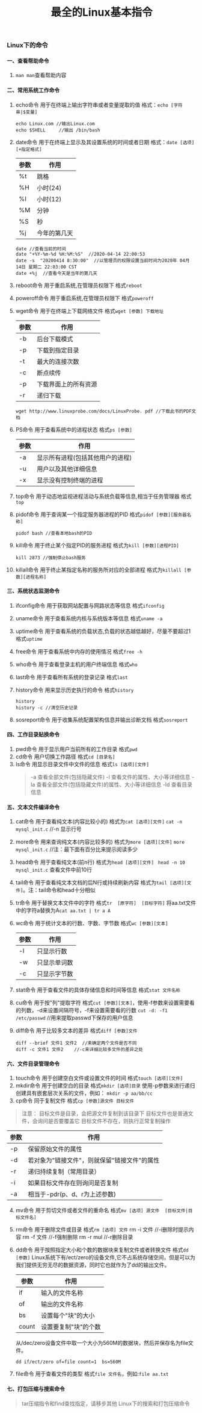 ﻿---
title: 最全的Linux基本指令
tags: [Linux]
categories: Linux指令
---
### Linux下的命令
#### 一、查看帮助命令
1. `man man`查看帮助内容 
#### 二、常用系统工作命令
1. echo命令
  用于在终端上输出字符串或者变量提取的值 格式：`echo [字符串|$变量]`

   ```
   echo Linux.com //输出Linux.com
   echo $SHELL     //输出 /bin/bash
   ```

2. date命令
  用于在终端上显示及其设置系统的时间或者日期 格式：`date [选项][+指定格式]`


   参数|作用|
   ---|----|
   %t|跳格
   %H|小时(24)
   %I|小时(12)
   %M|分钟
   %S|秒
   %j|今年的第几天


   ```
   date //查看当前的时间
   date "+%Y-%m-%d %H:%M:%S"  //2020-04-14 22:00:53
   date -s  "20200414 8:30:00"  //以管理员的权限设置当前时间为2020年 04月 14日 星期二 22:03:00 CST
   date +%j  //查看今天是当年的第几天
   ```

3. reboot命令
   用于重启系统,在管理员权限下 格式`reboot`
4. poweroff命令 
   用于重启系统,在管理员权限下 格式`poweroff `
5. wget命令
   用于在终端上下载网络文件 格式`wget [参数] 下载地址`

   参数|作用
   ----|----|
   -b|后台下载模式
   -p|下载到指定目录
   -t|最大的连接次数
   -c|断点续传
   -p|下载界面上的所有资源
   -r|递归下载

   ```
   wget http://www.linuxprobe.com/docs/LinuxProbe. pdf //下载此书的PDF文档
   ```

6. PS命令
  用于查看系统中的进程状态 格式`ps [参数]`

   参数|作用
   ---|---|
   -a|显示所有进程(包括其他用户的进程)
   -u|用户以及其他详细信息
   -x|显示没有控制终端的进程

7. top命令
   用于动态地监视进程活动与系统负载等信息,相当于任务管理器 格式`top` 

8. pidof命令
   用于查询某一个指定服务器进程的PID 格式`pidof [参数][服务器名称]`

   ```
   pidof bash //查看本地bash的PID
   ```

9. kill命令
   用于终止某个指定PID的服务进程 格式为`kill [参数][进程PID]`

   ```
   kill 2873 //强制停止bash服务
   ```

10. killall命令
   用于终止某指定名称的服务所对应的全部进程 格式为`killall [参数][进程名称]`

#### 三、系统状态监测命令
1. ifconfig命令
   用于获取网站配置与网路状态等信息 格式`ifconfig`
2. uname命令
   用于查看系统内核与系统版本等信息 格式`uname -a`
3. uptime命令
   用于查看系统的负载状态,负载的状态越低越好，尽量不要超过1 格式`uptime`
4. free命令
   用于查看系统中内存的使用情况 格式`free -h`
5. who命令
   用于查看登录主机的用户终端信息 格式`who`
6. last命令
   用于查看所有系统的登录记录 格式`last`
7. history命令
   用来显示历史执行的命令 格式`history`

   ```
   history 
   history -c //清空历史记录
   ```

8. sosreport命令
   用于收集系统配置架构信息并输出诊断文档 格式`sosreport`

#### 四、工作目录贴换命令
1. pwd命令
   用于显示用户当前所有的工作目录 格式`pwd`
2. cd命令
   用户切换工作路径 格式`cd [目录名]`
3. ls命令
   用显示目录文件中文件的信息 格式`ls [选项][文件]`
   >  -a 查看全部文件(包括隐藏文件)
    -l 查看文件的属性、大小等详细信息
    -la 查看全部文件(包括隐藏文件)的属性、大小等详细信息
    -ld 查看目录信息

#### 五、文本文件编译命令
1. cat命令
   用于查看纯文本(内容比较小的) 格式为`cat [选项][文件]`
   `cat -n mysql_init.c`  //-n 显示行号
2. more命令
   用来查询纯文本(内容比较多的) 格式为`more [选项][文件]`
   `more mysql_init.c` //注：最下面有百分比来提示阅读多少
3. head命令
   用于查看纯文本(前n行) 格式为`head [选项][文件]`
   ` head -n 10 mysql_init.c` 查看文件中前10行
4. tail命令
   用于查看纯文本文档的后N行或持续刷新内容 格式为`tail [选项][文件]`。注：tail命令和head十分相似
5. tr命令
   用于替换文本文件中的字符 格式`tr  [原字符]  [目标字符]`
   将aa.txt文件中的字符a替换为A`cat aa.txt | tr a A`
6. wc命令
   用于统计文本的行数、字数、字节数 格式`wc [参数][文本]`

   参数|作用|
   ---|----|
   -l |只显示行数
   -w |只显示单词数
   -c |只显示字节数

7. stat命令
   用于查看文件的具体存储信息和时间等信息 格式`stat 文件名称`
8. cu命令
   用于按"列"提取字符 格式`cut [参数][文本]`，使用-f参数来设置需要看的列数，-d来设置间隔符号，-f来设置需要看的行数
   `cut -d: -f1 /etc/passwd` //用来提取passwd下保存的用户信息
9. diff命令
   用于比较多文本的差异 格式`diff [参数]文件`

   ```
   diff --brief 文件1 文件2  //来确定两个文件是否不同
   diff -c 文件1 文件2    //-c来详细比较多文件的差异之处
   ```
#### 六、文件目录管理命令
1. touch命令
   用于创建空白文件或设置文件的时间 格式`touch [选项][文件]`
2. mkdir命令
   用于创建空白的目录 格式`mkdir [选项]目录`
   使用-p参数来进行递归创建具有嵌套层次关系的文件，例如： `mkdir -p aa/bb/cc` 
3. cp命令
   同于复制文件 格式`cp [参数]源文件 目标文件`
  >注意：
       目标文件是目录，会把源文件复制到该目录下
       目标文件也是普通文件，会询问是否要覆盖它
       目标文件不存在，则执行正常复制操作

   参数|作用
   ---|---|
   -p|保留原始文件的属性
   -d|若对象为"链接文件"，则就保留"链接文件"的属性
   -r|递归持续复制（常用目录）
   -i|如果目标文件存在则询问是否复制
   -a|相当于-pdr(p、d、r为上述参数)

4. mv命令
   用于剪切文件或者文件的重命名 格式`mv [选项] 源文件  [目标文件|目标文件名]`
5. rm命令
   用于删除文件或目录 格式`rm [选项] 文件`
   rm -i 文件   //-i删除时提示内容
   rm -f  文件 //-f强制删除
   rm -r mul   //-r删除目录
6. dd命令
   用于按照指定大小和个数的数据块来复制文件或者转换文件 格式`dd [参数]`
   Linux系统下有/ect/zero的设备文件,它不占系统存储空间，但是可以为我们提供无穷无尽的数据资源，同时它也就作为了dd的输出文件。

   参数|作用
   ---|---|
   if|输入的文件名称
   of|输出的文件名称
   bs|设置每个"块"的大小
   count|设置要复制"块"的个数

   从/dec/zero设备文件中取一个大小为560M的数据块，然后并保存名为file文件。
   ```
   dd if/ect/zero of=file count=1  bs=560M 
   ```
7. file命令
   用于查看文件的类型 格式`file 文件名`，例如:`file aa.txt`

#### 七、打包压缩与搜索命令

   >tar压缩指令和find查找指定，请移步其他 Linux下的搜索和打包压缩命令


